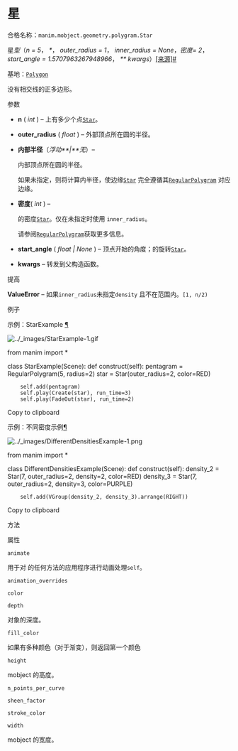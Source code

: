 # 星

合格名称：`manim.mobject.geometry.polygram.Star`

星*型*（_n = 5_， _\*_， _outer_radius = 1_， _inner_radius = None_，_密度= 2_， _start_angle = 1.5707963267948966_， _\*\* kwargs_）[\[来源\]](../_modules/manim/mobject/geometry/polygram.html#Star)[#](#manim.mobject.geometry.polygram.Star "此定义的固定链接")

基地：[`Polygon`](manim.mobject.geometry.polygram.Polygon.html#manim.mobject.geometry.polygram.Polygon "manim.mobject.geometry.polygram.Polygon")

没有相交线的正多边形。

参数

- **n** ( _int_ ) – 上有多少个点[`Star`](#manim.mobject.geometry.polygram.Star "manim.mobject.geometry.polygram.Star")。
- **outer_radius** ( _float_ ) – 外部顶点所在圆的半径。
- **内部半径**（_浮动**|**无_）–

  内部顶点所在圆的半径。

  如果未指定，则将计算内半径，使边缘[`Star`](#manim.mobject.geometry.polygram.Star "manim.mobject.geometry.polygram.Star") 完全遵循其[`RegularPolygram`](manim.mobject.geometry.polygram.RegularPolygram.html#manim.mobject.geometry.polygram.RegularPolygram "manim.mobject.geometry.polygram.RegularPolygram") 对应边缘。

- **密度**( _int_ ) –

  的密度[`Star`](#manim.mobject.geometry.polygram.Star "manim.mobject.geometry.polygram.Star")。仅在未指定时使用 `inner_radius`。

  请参阅[`RegularPolygram`](manim.mobject.geometry.polygram.RegularPolygram.html#manim.mobject.geometry.polygram.RegularPolygram "manim.mobject.geometry.polygram.RegularPolygram")获取更多信息。

- **start_angle** ( _float_ _|_ _None_ ) – 顶点开始的角度；的旋转[`Star`](#manim.mobject.geometry.polygram.Star "manim.mobject.geometry.polygram.Star")。
- **kwargs** – 转发到父构造函数。

提高

**ValueError** – 如果`inner_radius`未指定`density` 且不在范围内。`[1, n/2)`

例子

示例：StarExample [¶](#starexample)

![../_images/StarExample-1.gif](../_images/StarExample-1.gif)

from manim import \*

class StarExample(Scene):
def construct(self):
pentagram = RegularPolygram(5, radius=2)
star = Star(outer_radius=2, color=RED)

        self.add(pentagram)
        self.play(Create(star), run_time=3)
        self.play(FadeOut(star), run_time=2)

Copy to clipboard

示例：不同密度示例[¶](#differentdensitiesexample)

![../_images/DifferentDensitiesExample-1.png](../_images/DifferentDensitiesExample-1.png)

from manim import \*

class DifferentDensitiesExample(Scene):
def construct(self):
density_2 = Star(7, outer_radius=2, density=2, color=RED)
density_3 = Star(7, outer_radius=2, density=3, color=PURPLE)

        self.add(VGroup(density_2, density_3).arrange(RIGHT))

Copy to clipboard

方法

属性

`animate`

用于对 的任何方法的应用程序进行动画处理`self`。

`animation_overrides`

`color`

`depth`

对象的深度。

`fill_color`

如果有多种颜色（对于渐变），则返回第一个颜色

`height`

mobject 的高度。

`n_points_per_curve`

`sheen_factor`

`stroke_color`

`width`

mobject 的宽度。

